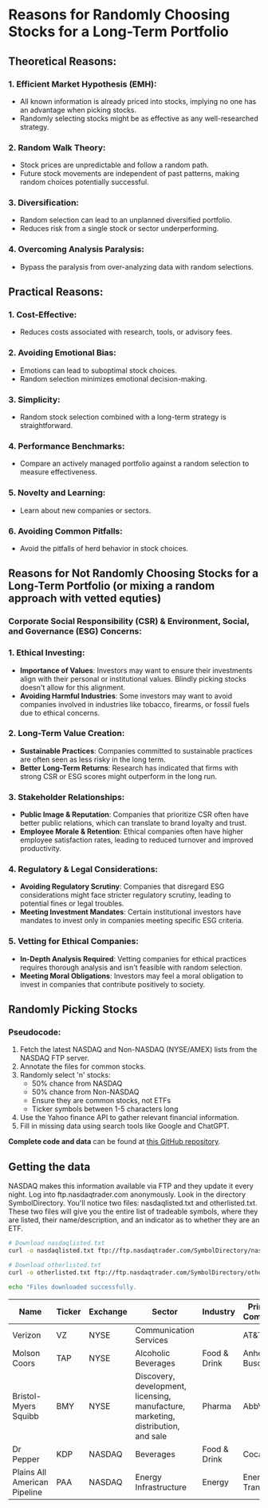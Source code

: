 # Reasons for Randomly Choosing Stocks for a Long-Term Portfolio

## Theoretical Reasons:

### 1. Efficient Market Hypothesis (EMH):
- All known information is already priced into stocks, implying no one has an advantage when picking stocks.
- Randomly selecting stocks might be as effective as any well-researched strategy.

### 2. Random Walk Theory:
- Stock prices are unpredictable and follow a random path.
- Future stock movements are independent of past patterns, making random choices potentially successful.

### 3. Diversification:
- Random selection can lead to an unplanned diversified portfolio.
- Reduces risk from a single stock or sector underperforming.

### 4. Overcoming Analysis Paralysis:
- Bypass the paralysis from over-analyzing data with random selections.

## Practical Reasons:

### 1. Cost-Effective:
- Reduces costs associated with research, tools, or advisory fees.

### 2. Avoiding Emotional Bias:
- Emotions can lead to suboptimal stock choices.
- Random selection minimizes emotional decision-making.

### 3. Simplicity:
- Random stock selection combined with a long-term strategy is straightforward.

### 4. Performance Benchmarks:
- Compare an actively managed portfolio against a random selection to measure effectiveness.

### 5. Novelty and Learning:
- Learn about new companies or sectors.

### 6. Avoiding Common Pitfalls:
- Avoid the pitfalls of herd behavior in stock choices.

## Reasons for Not Randomly Choosing Stocks for a Long-Term Portfolio (or mixing a random approach with vetted equties)

### Corporate Social Responsibility (CSR) & Environment, Social, and Governance (ESG) Concerns:

### 1. Ethical Investing:
- **Importance of Values**: Investors may want to ensure their investments align with their personal or institutional values. Blindly picking stocks doesn't allow for this alignment.
- **Avoiding Harmful Industries**: Some investors may want to avoid companies involved in industries like tobacco, firearms, or fossil fuels due to ethical concerns.

### 2. Long-Term Value Creation:
- **Sustainable Practices**: Companies committed to sustainable practices are often seen as less risky in the long term.
- **Better Long-Term Returns**: Research has indicated that firms with strong CSR or ESG scores might outperform in the long run.

### 3. Stakeholder Relationships:
- **Public Image & Reputation**: Companies that prioritize CSR often have better public relations, which can translate to brand loyalty and trust.
- **Employee Morale & Retention**: Ethical companies often have higher employee satisfaction rates, leading to reduced turnover and improved productivity.

### 4. Regulatory & Legal Considerations:
- **Avoiding Regulatory Scrutiny**: Companies that disregard ESG considerations might face stricter regulatory scrutiny, leading to potential fines or legal troubles.
- **Meeting Investment Mandates**: Certain institutional investors have mandates to invest only in companies meeting specific ESG criteria.

### 5. Vetting for Ethical Companies:
- **In-Depth Analysis Required**: Vetting companies for ethical practices requires thorough analysis and isn't feasible with random selection.
- **Meeting Moral Obligations**: Investors may feel a moral obligation to invest in companies that contribute positively to society.


## Randomly Picking Stocks
### Pseudocode:

1. Fetch the latest NASDAQ and Non-NASDAQ (NYSE/AMEX) lists from the NASDAQ FTP server.
2. Annotate the files for common stocks.
3. Randomly select 'n' stocks:
   - 50% chance from NASDAQ
   - 50% chance from Non-NASDAQ
   - Ensure they are common stocks, not ETFs
   - Ticker symbols between 1-5 characters long
4. Use the Yahoo finance API to gather relevant financial information.
5. Fill in missing data using search tools like Google and ChatGPT.

**Complete code and data** can be found at [this GitHub repository](https://github.com/nikbearbrown/Computational_Finance_with_Python/tree/main/FINA_6203/Random_Portfolio).


## Getting the data

NASDAQ makes this information available via FTP and they update it every night. Log into ftp.nasdaqtrader.com anonymously. Look in the directory SymbolDirectory. You'll notice two files: nasdaqlisted.txt and otherlisted.txt. These two files will give you the entire list of tradeable symbols, where they are listed, their name/description, and an indicator as to whether they are an ETF. 

```bash
# Download nasdaqlisted.txt
curl -o nasdaqlisted.txt ftp://ftp.nasdaqtrader.com/SymbolDirectory/nasdaqlisted.txt

# Download otherlisted.txt
curl -o otherlisted.txt ftp://ftp.nasdaqtrader.com/SymbolDirectory/otherlisted.txt

echo "Files downloaded successfully.
```

| Name                      | Ticker | Exchange | Sector                                               | Industry      | Principal Competitor | Close Price | Median Target | Forward EPS | Forward P/E | Beta | Market Cap | PEG Ratio |
|---------------------------|--------|----------|------------------------------------------------------|---------------|----------------------|-------------|---------------|-------------|-------------|------|------------|-----------|
| Verizon                   | VZ     | NYSE     | Communication Services                               |               | AT&T                 | 33.79       | 39            | 5           | 6.76        | 0.33 | 142.055B   | -0.63     |
| Molson Coors              | TAP    | NYSE     | Alcoholic Beverages                                  | Food & Drink  | Anheuser Busch       | 63.59       | 70            | 0.19        | 334.68      | 0.9  | 13.757B    | 2.42      |
| Bristol-Myers Squibb      | BMY    | NYSE     | Discovery, development, licensing, manufacture, marketing, distribution, and sale | Pharma   | AbbVie                | 59.03       | 73.95         | 3.76        | 15.7        | 0.41 | 123.32B    | 1.58      |
| Dr Pepper                 | KDP    | NASDAQ   | Beverages                                            | Food & Drink  | Coca-Cola             | 33.3        | 40            | 1.13        | 29.47       | 0.58 | 46.529B    | 3.19      |
| Plains All American Pipeline | PAA  | NASDAQ   | Energy Infrastructure                                | Energy       | Energy Transfer      | 15.15       | 17            | 1.62        | 9.35        | 1.65 | 10.62B     | 0.1       |




